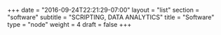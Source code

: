 +++
date = "2016-09-24T22:21:29-07:00"
layout = "list"
section = "software"
subtitle = "SCRIPTING, DATA ANALYTICS"
title = "Software"
type = "node"
weight = 4
draft = false
+++